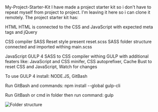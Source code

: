 My-Project-Starter-Kit
I have made a project starter kit so i don't have to repeat myself from project to project. I'm leaving it here so i can clone it remotely. The project starter kit has:

HTML
          HTML is connected to the CSS and JavaScript with expected meta tags and jQuery

CSS compiler SASS
          Reset style present reset.scss
          SASS folder structure connected and imported withing main.scss

JavaScript GULP 4
          SASS to CSS compiler withing GULP with additional featers like:
          JavaScript and CSS minifer,
          CSS autoprefixer,
          Cache Bust to reset CSS and JavaScript,
          Watch for changes

To use GULP 4 install:
NODE.JS,
GitBash


Run GitBash and commands:
    npm install --global gulp-cli

Run GitBash or cmd in folder then run command:
gulp

![Folder structure](https://i.ibb.co/48ZvjrG/brisi.png)
